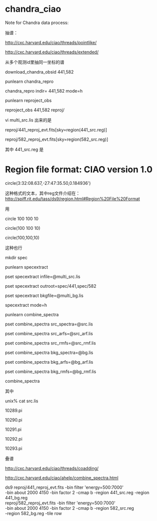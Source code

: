 # chandra_ciao

Note for Chandra data process:

抽谱：

http://cxc.harvard.edu/ciao/threads/pointlike/

http://cxc.harvard.edu/ciao/threads/extended/



从多个观测id里抽同一坐标的谱

download_chandra_obsid 441,582

punlearn chandra_repro

chandra_repro indir= 441,582 mode=h

punlearn reproject_obs

reproject_obs 441,582 reproj/


vi multi_src.lis 出来的是

reproj/441_reproj_evt.fits[sky=region(441_src.reg)]

reproj/582_reproj_evt.fits[sky=region(582_src.reg)]


其中 441_src.reg 是

# Region file format: CIAO version 1.0

circle(3:32:08.637,-27:47:35.50,0.184936')

这种格式的文本，其中reg文件介绍在： http://spiff.rit.edu/tass/ds9/region.html#Region%20File%20Format

用

circle 100 100 10 

circle(100 100 10) 

circle(100,100,10)

这种也行


mkdir spec

punlearn specextract

pset specextract infile=@multi_src.lis

pset specextract outroot=spec/441,spec/582

pset specextract bkgfile=@multi_bg.lis

specextract mode=h


punlearn combine_spectra

pset combine_spectra src_spectra=@src.lis

pset combine_spectra src_arfs=@src_arf.lis

pset combine_spectra src_rmfs=@src_rmf.lis

pset combine_spectra bkg_spectra=@bg.lis

pset combine_spectra bkg_arfs=@bg_arf.lis

pset combine_spectra bkg_rmfs=@bg_rmf.lis

combine_spectra



其中 

unix% cat src.lis

10289.pi

10290.pi

10291.pi

10292.pi

10293.pi




叠谱 

http://cxc.harvard.edu/ciao/threads/coadding/

http://cxc.harvard.edu/ciao/ahelp/combine_spectra.html


ds9 reproj/441_reproj_evt.fits -bin filter 'energy=500:7000' \
  -bin about 2000 4150 -bin factor 2 -cmap b -region 441_src.reg -region 441_bg.reg \
  reproj/582_reproj_evt.fits -bin filter 'energy=500:7000' \
  -bin about 2000 4150 -bin factor 2 -cmap b -region 582_src.reg \
  -region 582_bg.reg -tile row




